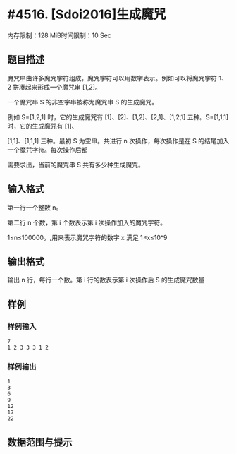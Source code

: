 # #4516. [Sdoi2016]生成魔咒

内存限制：128 MiB时间限制：10 Sec

## 题目描述

魔咒串由许多魔咒字符组成，魔咒字符可以用数字表示。例如可以将魔咒字符 1、2 拼凑起来形成一个魔咒串 [1,2]。

一个魔咒串 S 的非空字串被称为魔咒串 S 的生成魔咒。

例如 S=[1,2,1] 时，它的生成魔咒有 [1]、[2]、[1,2]、[2,1]、[1,2,1] 五种。S=[1,1,1] 时，它的生成魔咒有 [1]、

[1,1]、[1,1,1] 三种。最初 S 为空串。共进行 n 次操作，每次操作是在 S 的结尾加入一个魔咒字符。每次操作后都

需要求出，当前的魔咒串 S 共有多少种生成魔咒。

## 输入格式

第一行一个整数 n。

第二行 n 个数，第 i 个数表示第 i 次操作加入的魔咒字符。

1&le;n&le;100000。,用来表示魔咒字符的数字 x 满足 1&le;x&le;10^9

## 输出格式

输出 n 行，每行一个数。第 i 行的数表示第 i 次操作后 S 的生成魔咒数量

## 样例

### 样例输入

    
    7
    1 2 3 3 3 1 2
    

### 样例输出

    
    1
    3
    6
    9
    12
    17
    22
    

## 数据范围与提示

